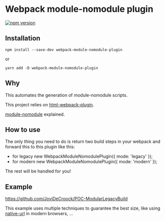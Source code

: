 # Webpack module-nomodule plugin

[![npm version](https://badgen.net/npm/v/webpack-module-nomodule-plugin)](https://www.npmjs.com/package/webpack-module-nomodule-plugin)


## Installation

`npm install --save-dev webpack-module-nomodule-plugin`

or

`yarn add -D webpack-module-nomodule-plugin`

## Why

This automates the generation of module-nomodule scripts.

This project relies on [html-webpack-plugin](https://github.com/jantimon/html-webpack-plugin).

[module-nomodule](https://philipwalton.com/articles/deploying-es2015-code-in-production-today/) explained.

## How to use

The only thing you need to do is return two build steps in your webpack and forward
this to this plugin like this:

- for legacy new WebpackModuleNomodulePlugin({ mode: 'legacy' });
- for modern new WebpackModuleNomodulePlugin({ mode: 'modern' });

The rest will be handled for you!

## Example

https://github.com/JoviDeCroock/POC-ModularLegacyBuild

This example uses multiple techniques to guarantee the best size, like using [native-url](https://github.com/GoogleChromeLabs/native-url) in modern browsers, ...
